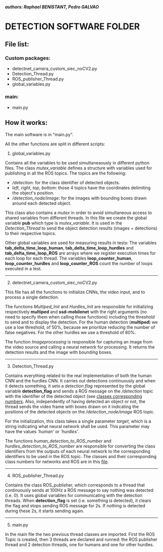 
##### authors: Raphael BENISTANT, Pedro GALVAO

# DETECTION SOFTWARE FOLDER

## File list:

### Custom packages:

* detectnet_camera_custom_siec_noCV2.py
* Detection_Thread.py
* ROS_publisher_Thread.py
* global_variables.py 
 

### main:
* main.py

## How it works:

The main software is in "main.py".

All the other functions are split in different scripts:

1. global_variables.py

Contains all the variables to be used simultaneaously in different python files.
The class *mutex_variable* defines a structure with variables used for publishing in all the ROS topics. The topics are the following:

* */detection*: for the class identifier of detected objects.
* *left*, *right*, *top*, *bottom*: those 4 topics have the coordinates delimiting the object's position.
* */detection_node/image*: for the images with bounding boxes drawn around each detected object.

This class also contains a *mutex* in order to avoid simultaneous access to shared variables from different threads.
In this file we create the global variable **pub** which type is *mutex_variable*. It is used in the *Detection_Thread* to send the object detection results (images + detections) to their respective topics.

Other global variables are used for measuring results in tests: The variables **tab_delta_time_loop_human**, **tab_delta_time_loop_hurdles** and **tab_delta_time_loop_ROS** are arrays where we register execution times for each loop for each thread. The variables **loop_counter_human**, **loop_counter_hurdles** and **loop_counter_ROS** count the number of loops executed in a test.

---

2. detectnet_camera_custom_siec_noCV2.py

This file has all the functions to initialize CNNs, the video input, and to process a single detection.

The functions *Multiped_Init* and *Hurdles_Init* are responsible for initializing respectively **multiped** and **ssd-mobilenet** with the right arguments (no need to specify them when calling those functions) including the threshold to send and to display the detection. For the human detection (**multiped**) we use a low threshold, of 50%, because we prioritize reducing the number of false negatives. For the other hurdles we use a threshold of 80%.

The function *Imageprocessing* is responsible for capturing an image from the video source and calling a neural network for processing. It returns the detection results and the image with bounding boxes.

---

3. Detection_Thread.py

Contains everything related to the real implementation of both the human CNN and the hurdles CNN. It carries out detections continuously and when it detects something, it sets a *detection flag* represented by the global variable **detection_flag** and sends a ROS message on the */detection* topic with the identifier of the detected object (see [classes corresponding numbers](./classes_training.txt).
Also, independently of having detected an object or not, the thread sends the video frame with boxes drawn on it indicating the positions of the detected objects on the */detection_node/image* ROS topic.

For the initialization, this class takes a single parameter *target*, which is a string indicating what neural network shall be used. This parameter may have the values *'human'* or *'hurdles'*.

The functions *human_detection_to_ROS_number* and *hurdles_detection_to_ROS_number* are responsible for converting the class identifiers from the outputs of each neural network to the corresponding identifiers to be used in the ROS topic. The classes and their corresponding class numbers for networks and ROS are in this [file](./classes_training.txt).

---

4. ROS_publisher_Thread.py

Contains the class ROS_publisher, which corresponds to a thread that continuously sends at 100Hz a ROS message to say nothing was detected (i.e. 0). It uses global variables for communicating with the detection threads. When **detection_flag** is set (i.e. something is detected), it clears the flag and stops sending ROS message for 2s. If nothing is detected during these 2s, it starts sending again.

---

5. main.py

In the main file the two previous thread classes are imported. First the ROS Topic is created, then 3 threads are declared and runned: the ROS publisher thread and 2 detection threads, one for humans and one for other hurdles.
